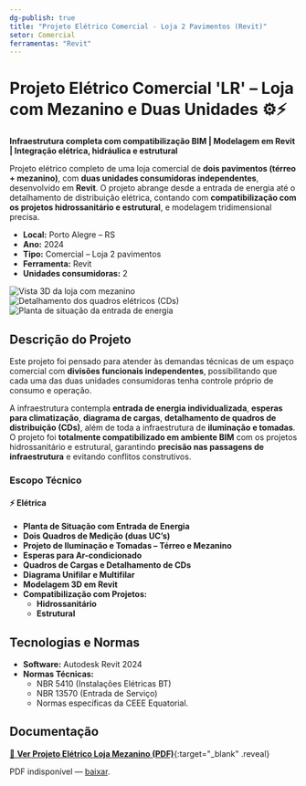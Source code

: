 ```yaml
---
dg-publish: true
title: "Projeto Elétrico Comercial - Loja 2 Pavimentos (Revit)"
setor: Comercial
ferramentas: "Revit"
---
```


# Projeto Elétrico Comercial 'LR' – Loja com Mezanino e Duas Unidades ⚙️⚡

**Infraestrutura completa com compatibilização BIM | Modelagem em Revit | Integração elétrica, hidráulica e estrutural**

Projeto elétrico completo de uma loja comercial de **dois pavimentos (térreo + mezanino)**, com **duas unidades consumidoras independentes**, desenvolvido em **Revit**. O projeto abrange desde a entrada de energia até o detalhamento de distribuição elétrica, contando com **compatibilização com os projetos hidrossanitário e estrutural**, e modelagem tridimensional precisa.

- **Local:** Porto Alegre – RS  
- **Ano:** 2024  
- **Tipo:** Comercial – Loja 2 pavimentos  
- **Ferramenta:** Revit  
- **Unidades consumidoras:** 2

<div class="project-gallery reveal">
  <img src="/assets/imagens/loja-mezanino/capa_thumb.jpg" alt="Vista 3D da loja com mezanino" class="gallery-thumb" loading="lazy">
  <img src="/assets/imagens/loja-mezanino/cd_thumb.jpg" alt="Detalhamento dos quadros elétricos (CDs)" class="gallery-thumb" loading="lazy">
  <img src="/assets/imagens/loja-mezanino/situacao_thumb.jpg" alt="Planta de situação da entrada de energia" class="gallery-thumb" loading="lazy">
</div>

## Descrição do Projeto

Este projeto foi pensado para atender às demandas técnicas de um espaço comercial com **divisões funcionais independentes**, possibilitando que cada uma das duas unidades consumidoras tenha controle próprio de consumo e operação.

A infraestrutura contempla **entrada de energia individualizada**, **esperas para climatização**, **diagrama de cargas**, **detalhamento de quadros de distribuição (CDs)**, além de toda a infraestrutura de **iluminação e tomadas**. O projeto foi **totalmente compatibilizado em ambiente BIM** com os projetos hidrossanitário e estrutural, garantindo **precisão nas passagens de infraestrutura** e evitando conflitos construtivos.

### Escopo Técnico

#### ⚡ Elétrica
- **Planta de Situação com Entrada de Energia**
- **Dois Quadros de Medição (duas UC’s)**
- **Projeto de Iluminação e Tomadas – Térreo e Mezanino**
- **Esperas para Ar-condicionado**
- **Quadros de Cargas e Detalhamento de CDs**
- **Diagrama Unifilar e Multifilar**
- **Modelagem 3D em Revit**
- **Compatibilização com Projetos:**
  - **Hidrossanitário**
  - **Estrutural**

## Tecnologias e Normas

- **Software:** Autodesk Revit 2024  
- **Normas Técnicas:**  
  - NBR 5410 (Instalações Elétricas BT)  
  - NBR 13570 (Entrada de Serviço)  
  - Normas específicas da CEEE Equatorial.

## Documentação

[📄 **Ver Projeto Elétrico Loja Mezanino (PDF)**](/assets/pdfs/loja_mezanino_2024.pdf){:target="_blank" .reveal}  

<div class="pdf-container reveal">
  <object data="/assets/pdfs/loja_mezanino_2024.pdf#toolbar=0"
          type="application/pdf" width="100%" height="500">
    <p>PDF indisponível — <a href="/assets/pdfs/loja_mezanino_2024.pdf" target="_blank">baixar</a>.</p>
  </object>
</div>
